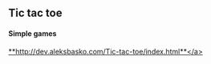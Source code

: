 <h2>Tic tac toe</h2>
<h4>Simple games</h4>

<a href="https://dev.aleksbasko.com/Tic-tac-toe/index.html">**http://dev.aleksbasko.com/Tic-tac-toe/index.html**</a>